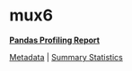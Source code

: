 # mux6

[**Pandas Profiling Report**](../docs_sources/profile/mux6.html)

[Metadata](metadata.yaml) | [Summary Statistics](summary_stats.csv)

